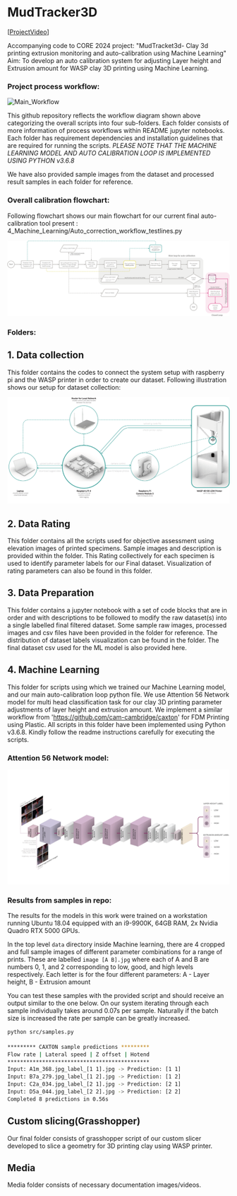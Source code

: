 # MudTracker3D
[[ProjectVideo](https://youtu.be/TLkMxpruhxE)]

Accompanying code to CORE 2024 project: "MudTracket3d- Clay 3d printing extrusion monitoring and auto-calibration using Machine Learning"
Aim: To develop an auto calibration system for adjusting Layer height and Extrusion amount for WASP clay 3D printing using Machine Learning.
### Project process workflow:
![Main_Workflow](https://github.com/Nova7397/MudTracker3D/blob/main/media/Main%20Workflow.png)

This github repository reflects the workflow diagram shown above categorizing the overall scripts into four sub-folders. Each folder consists of more information of process workflows within README jupyter notebooks. Each folder has requirement dependencies and installation guidelines that are required for running the scripts. 
*PLEASE NOTE THAT THE MACHINE LEARNING MODEL AND AUTO CALIBRATION LOOP IS IMPLEMENTED USING PYTHON v3.6.8*

We have also provided sample images from the dataset and processed result samples in each folder for reference. 

### Overall calibration flowchart:
Following flowchart shows our main flowchart for our current final auto-calibration tool present : 4_Machine_Learning/Auto_correction_workflow_testlines.py

![Main Flowchart](https://github.com/Nova7397/MudTracker3D/blob/main/media/Main_Flowchart.png)

### Folders: 
## 1. Data collection 
This folder contains the codes to connect the system setup with raspberry pi and the WASP printer in order to create our dataset. Following illustration shows our setup for dataset collection:

![Hardware Setup](https://github.com/Nova7397/MudTracker3D/blob/main/media/Hardware%20Setup.png)

## 2. Data Rating
This folder contains all the scripts used for objective assessment using elevation images of printed specimens. Sample images and description is provided within the folder. This Rating collectively for each specimen is used to identify parameter labels for our Final dataset. Visualization of rating parameters can also be found in this folder.

## 3. Data Preparation
This folder contains a jupyter notebook with a set of code blocks that are in order and with descriptions to be followed to modify the raw dataset(s) into a single labelled final filtered dataset. Some sample raw images, processed images and csv files have been provided in the folder for reference. 
The distribution of dataset labels visualization can be found in the folder.
The final dataset csv used for the ML model is also provided here.

## 4. Machine Learning
This folder for scripts using which we trained our Machine Learning model, and our main auto-calibration loop python file. 
We use Attention 56 Network model for multi head classification task for our clay 3D printing parameter adjustments of layer height and extrusion amount. We implement a similar workflow from 'https://github.com/cam-cambridge/caxton' for FDM Printing using Plastic. All scripts in this folder have been implemented using Python v3.6.8. Kindly follow the readme instructions carefully for executing the scripts.

### Attention 56 Network model:
![MLmodel](https://github.com/Nova7397/MudTracker3D/blob/main/media/ML%20model.png)

### Results from samples in repo:

The results for the models in this work were trained on a workstation running Ubuntu 18.04 equipped with an i9-9900K, 64GB RAM, 2x Nvidia Quadro RTX 5000 GPUs.

In the top level `data` directory inside Machine learning, there are 4 cropped and full sample images of different parameter combinations for a range of prints. These are labelled `image [A B].jpg` where each of A and  B are numbers 0, 1, and 2 corresponding to low, good, and high levels respectively. Each letter is for the four different parameters: A - Layer height, B - Extrusion amount

You can test these samples with the provided script and should receive an output similar to the one below. On our system iterating through each sample individually takes around 0.07s per sample. Naturally if the batch size is increased the rate per sample can be greatly increased.

```bash 
python src/samples.py

********* CAXTON sample predictions *********
Flow rate | Lateral speed | Z offset | Hotend
*********************************************
Input: A1m_368.jpg_label_[1 1].jpg -> Prediction: [1 1]
Input: B7a_279.jpg_label_[1 2].jpg -> Prediction: [1 2]
Input: C2a_034.jpg_label_[2 1].jpg -> Prediction: [2 1]
Input: D5a_044.jpg_label_[2 2].jpg -> Prediction: [2 2]
Completed 8 predictions in 0.56s
```

## Custom slicing(Grasshopper)
Our final folder consists of grasshopper script of our custom slicer developed to slice a geometry for 3D printing clay using WASP printer.

## Media
Media folder consists of necessary documentation images/videos.
